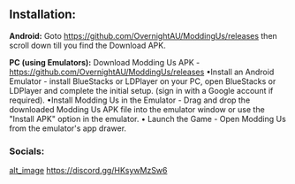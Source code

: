 ## Installation:
**Android:** Goto https://github.com/OvernightAU/ModdingUs/releases then scroll down till you find the Download APK.

**PC (using Emulators):** Download Modding Us APK - https://github.com/OvernightAU/ModdingUs/releases
•Install an Android Emulator - install BlueStacks or LDPlayer on your PC,
open BlueStacks or LDPlayer and complete the initial setup.
(sign in with a Google account if required).
•Install Modding Us in the Emulator - Drag and drop the downloaded Modding Us APK file into the emulator window or use the "Install APK" option in the emulator.
• Launch the Game - Open Modding Us from the emulator's app drawer.


### Socials:
[alt_image](https://github.com/Modding-Us/Modding-Us.github.io/blob/fa4e86d80fcb5bfc3c56d73b3e00c0d687ad2fe0/discord-logo-icon-editorial-free-vector%20(1).jpg) https://discord.gg/HKsywMzSw6
